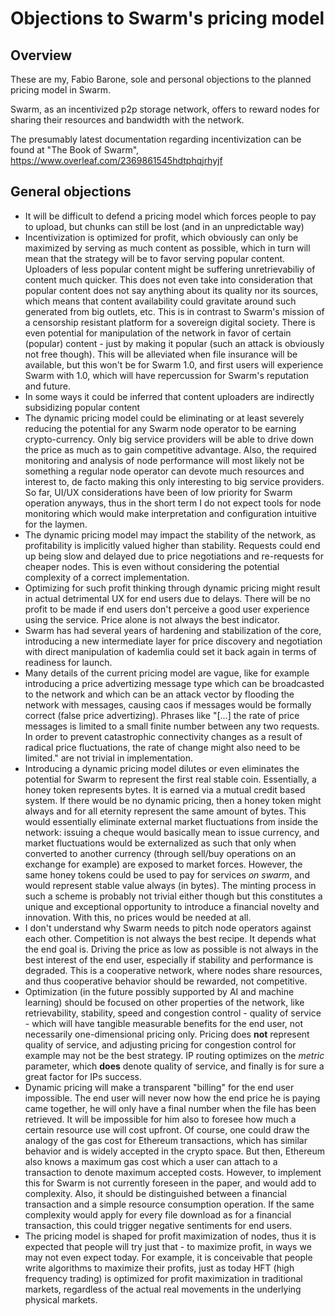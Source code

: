 # Objections to Swarm's pricing model

## Overview
These are my, Fabio Barone, sole and personal objections to the planned pricing model in Swarm.

Swarm, as an incentivized p2p storage network, offers to reward nodes for sharing their resources and bandwidth with the network.

The presumably latest documentation regarding incentivization can be found at "The Book of Swarm", https://www.overleaf.com/2369861545hdtphqjrhyjf


## General objections
* It will be difficult to defend a pricing model which forces people to pay to upload, but chunks can still be lost (and in an unpredictable way)
* Incentivization is optimized for profit, which obviously can only be maximized by serving as much content as possible, which in turn will mean that the strategy will be to favor serving popular content. Uploaders of less popular content might be suffering unretrievabiliy of content much quicker. This does not even take into consideration that popular content does not say anything about its quality nor its sources, which means that content availability could gravitate around such generated from big outlets, etc. This is in contrast to Swarm's mission of a censorship resistant platform for a sovereign digital society. There is even potential for manipulation of the network in favor of certain (popular) content - just by making it popular (such an attack is obviously not free though). This will be alleviated when file insurance will be available, but this won't be for Swarm 1.0, and first users will experience Swarm with 1.0, which will have repercussion for Swarm's reputation and future.
* In some ways it could be inferred that content uploaders are indirectly subsidizing popular content
* The dynamic pricing model could be eliminating or at least severely reducing the potential for any Swarm node operator to be earning crypto-currency. Only big service providers will be able to drive down the price as much as to gain competitive advantage. Also, the required monitoring and analysis of node performance will most likely not be something a regular node operator can devote much resources and interest to, de facto making this only interesting to big service providers. So far, UI/UX considerations have been of low priority for Swarm operation anyways, thus in the short term I do not expect  tools for node monitoring which would make interpretation and configuration intuitive for the laymen. 
* The dynamic pricing model may impact the stability of the network, as profitability is implicitly valued higher than stability. Requests could end up being slow and delayed due to price negotiations and re-requests for cheaper nodes. This is even without considering the potential complexity of a correct implementation.
* Optimizing for such profit thinking through dynamic pricing might result in actual detrimental UX for end users due to delays. There will be no profit to be made if end users don't perceive a good user experience using the service. Price alone is not always the best indicator.
* Swarm has had several years of hardening and stabilization of the core, introducing a new intermediate layer for price discovery and negotiation with direct manipulation of kademlia could set it back again in terms of readiness for launch.
* Many details of the current pricing model are vague, like for example introducing a price advertizing message type which can be broadcasted to the network and which can be an attack vector by flooding the network with messages, causing caos if messages would be formally correct (false price advertizing). Phrases like "[...] the rate of price messages is limited to a small finite number between any two requests. In order to prevent catastrophic connectivity changes as a result of radical price fluctuations, the rate of change might also need to be limited." are not trivial in implementation.
* Introducing a dynamic pricing model dilutes or even eliminates the potential for Swarm to represent the first real stable coin. Essentially, a honey token represents bytes. It is earned via a mutual credit based system. If there would be no dynamic pricing, then a honey token might always and for all eternity represent the same amount of bytes. This would essentially eliminate external market fluctuations from inside the network: issuing a cheque would basically mean to issue currency, and market fluctuations would be externalized as such that only when converted to another currency (through sell/buy operations on an exchange for example) are exposed to market forces. However, the same honey tokens could be used to pay for services *on swarm*, and would represent stable value always (in bytes). The minting process in such a scheme is probably not trivial either though but this constitutes a unique and exceptional opportunity to introduce a financial novelty and innovation. With this, no prices would be needed at all.
* I don't understand why Swarm needs to pitch node operators against each other. Competition is not always the best recipe. It depends what the end goal is. Driving the price as low as possible is not always in the best interest of the end user, especially if stability and performance is degraded. This is a cooperative network, where nodes share resources, and thus cooperative behavior should be rewarded, not competitive.
* Optimization (in the future possibly supported by AI and machine learning) should be focused on other properties of the network, like retrievability, stability, speed and congestion control - quality of service - which will have tangible measurable benefits for the end user, not necessarily one-dimensional pricing only. Pricing does **not** represent quality of service, and adjusting pricing for congestion control for example may not be the best strategy. IP routing optimizes on the *metric* parameter, which **does** denote quality of service, and finally is for sure a great factor for IPs success.
* Dynamic pricing will make a transparent "billing" for the end user impossible. The end user will never now how the end price he is paying came together, he will only have a final number when the file has been retrieved. It will be impossible for him also to foresee how much a certain resource use will cost upfront. Of course, one could draw the analogy of the gas cost for Ethereum transactions, which has similar behavior and is widely accepted in the crypto space. But then, Ethereum also knows a maximum gas cost which a user can attach to a transaction to denote maximum accepted costs. However, to implement this for Swarm is not currently foreseen in the paper, and would add to complexity. Also, it should be distinguished between a financial transaction and a simple resource consumption operation. If the same complexity would apply for every file download as for a financial transaction, this could trigger negative sentiments for end users.
* The pricing model is shaped for profit maximization of nodes, thus it is expected that people will try just that - to maximize profit, in ways we may not even expect today. For example, it is conceivable that people write algorithms to maximize their profits, just as today HFT (high frequency trading) is optimized for profit maximization in traditional markets, regardless of the actual real movements in the underlying physical markets.
